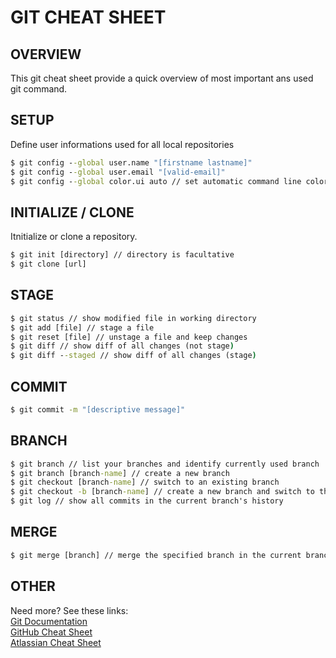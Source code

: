 # GIT CHEAT SHEET

## OVERVIEW
This git cheat sheet provide a quick overview of most important ans used git command.
## SETUP
Define user informations used for all local repositories
```cmd
$ git config --global user.name "[firstname lastname]"
$ git config --global user.email "[valid-email]"
$ git config --global color.ui auto // set automatic command line coloring for git
```

## INITIALIZE / CLONE
Itnitialize or clone a repository.
```cmd
$ git init [directory] // directory is facultative
$ git clone [url]
```

## STAGE
```cmd
$ git status // show modified file in working directory
$ git add [file] // stage a file
$ git reset [file] // unstage a file and keep changes
$ git diff // show diff of all changes (not stage)
$ git diff --staged // show diff of all changes (stage)
```

## COMMIT
```cmd
$ git commit -m "[descriptive message]"
```

## BRANCH
```cmd
$ git branch // list your branches and identify currently used branch
$ git branch [branch-name] // create a new branch
$ git checkout [branch-name] // switch to an existing branch
$ git checkout -b [branch-name] // create a new branch and switch to that branch
$ git log // show all commits in the current branch's history
```

## MERGE
```cmd
$ git merge [branch] // merge the specified branch in the current branch
```

## OTHER
Need more? See these links:<br>
[Git Documentation](https://git-scm.com/doc)<br>
[GitHub Cheat Sheet](https://education.github.com/git-cheat-sheet-education.pdf)<br>
[Atlassian Cheat Sheet](https://www.atlassian.com/git/tutorials/atlassian-git-cheatsheet)<br>
